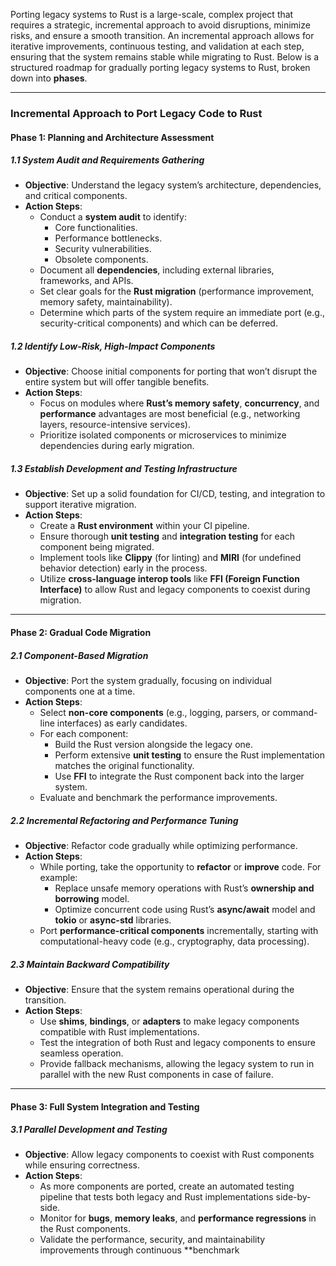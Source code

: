 Porting legacy systems to Rust is a large-scale, complex project that requires a strategic, incremental approach to avoid disruptions, minimize risks, and ensure a smooth transition. An incremental approach allows for iterative improvements, continuous testing, and validation at each step, ensuring that the system remains stable while migrating to Rust. Below is a structured roadmap for gradually porting legacy systems to Rust, broken down into **phases**.

---

### **Incremental Approach to Port Legacy Code to Rust**

#### **Phase 1: Planning and Architecture Assessment**

##### **1.1 System Audit and Requirements Gathering**
   - **Objective**: Understand the legacy system’s architecture, dependencies, and critical components.
   - **Action Steps**:
     - Conduct a **system audit** to identify:
       - Core functionalities.
       - Performance bottlenecks.
       - Security vulnerabilities.
       - Obsolete components.
     - Document all **dependencies**, including external libraries, frameworks, and APIs.
     - Set clear goals for the **Rust migration** (performance improvement, memory safety, maintainability).
     - Determine which parts of the system require an immediate port (e.g., security-critical components) and which can be deferred.

##### **1.2 Identify Low-Risk, High-Impact Components**
   - **Objective**: Choose initial components for porting that won’t disrupt the entire system but will offer tangible benefits.
   - **Action Steps**:
     - Focus on modules where **Rust’s memory safety**, **concurrency**, and **performance** advantages are most beneficial (e.g., networking layers, resource-intensive services).
     - Prioritize isolated components or microservices to minimize dependencies during early migration.

##### **1.3 Establish Development and Testing Infrastructure**
   - **Objective**: Set up a solid foundation for CI/CD, testing, and integration to support iterative migration.
   - **Action Steps**:
     - Create a **Rust environment** within your CI pipeline.
     - Ensure thorough **unit testing** and **integration testing** for each component being migrated.
     - Implement tools like **Clippy** (for linting) and **MIRI** (for undefined behavior detection) early in the process.
     - Utilize **cross-language interop tools** like **FFI (Foreign Function Interface)** to allow Rust and legacy components to coexist during migration.
  
---

#### **Phase 2: Gradual Code Migration**

##### **2.1 Component-Based Migration**
   - **Objective**: Port the system gradually, focusing on individual components one at a time.
   - **Action Steps**:
     - Select **non-core components** (e.g., logging, parsers, or command-line interfaces) as early candidates.
     - For each component:
       - Build the Rust version alongside the legacy one.
       - Perform extensive **unit testing** to ensure the Rust implementation matches the original functionality.
       - Use **FFI** to integrate the Rust component back into the larger system.
     - Evaluate and benchmark the performance improvements.

##### **2.2 Incremental Refactoring and Performance Tuning**
   - **Objective**: Refactor code gradually while optimizing performance.
   - **Action Steps**:
     - While porting, take the opportunity to **refactor** or **improve** code. For example:
       - Replace unsafe memory operations with Rust’s **ownership and borrowing** model.
       - Optimize concurrent code using Rust’s **async/await** model and **tokio** or **async-std** libraries.
     - Port **performance-critical components** incrementally, starting with computational-heavy code (e.g., cryptography, data processing).

##### **2.3 Maintain Backward Compatibility**
   - **Objective**: Ensure that the system remains operational during the transition.
   - **Action Steps**:
     - Use **shims**, **bindings**, or **adapters** to make legacy components compatible with Rust implementations.
     - Test the integration of both Rust and legacy components to ensure seamless operation.
     - Provide fallback mechanisms, allowing the legacy system to run in parallel with the new Rust components in case of failure.

---

#### **Phase 3: Full System Integration and Testing**

##### **3.1 Parallel Development and Testing**
   - **Objective**: Allow legacy components to coexist with Rust components while ensuring correctness.
   - **Action Steps**:
     - As more components are ported, create an automated testing pipeline that tests both legacy and Rust implementations side-by-side.
     - Monitor for **bugs**, **memory leaks**, and **performance regressions** in the Rust components.
     - Validate the performance, security, and maintainability improvements through continuous **benchmark
